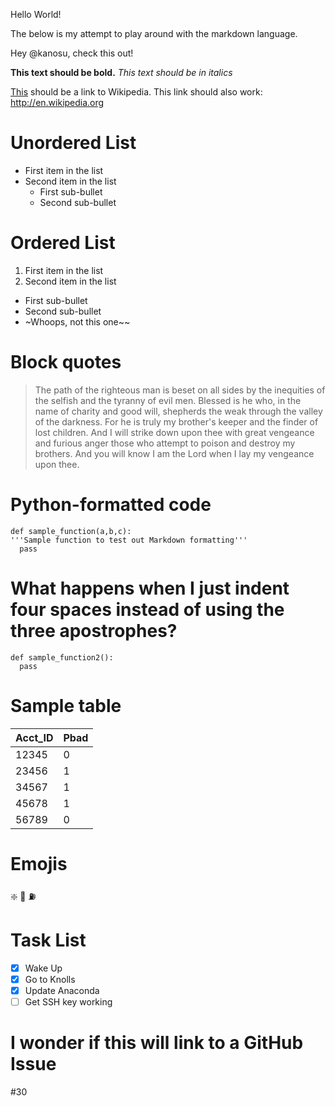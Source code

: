 Hello World!

The below is my attempt to play around with the markdown language.

Hey @kanosu, check this out!

**This text should be bold.**
*This text should be in italics*

[This](http://en.wikipedia.org) should be a link to Wikipedia.
This link should also work: http://en.wikipedia.org

# Unordered List
* First item in the list
* Second item in the list
  * First sub-bullet
  * Second sub-bullet

# Ordered List
1. First item in the list
2. Second item in the list
  * First sub-bullet
  * Second sub-bullet
  * ~Whoops, not this one~~

# Block quotes
> The path of the righteous man is beset on all sides by the inequities of the selfish and the tyranny of evil men.
> Blessed is he who, in the name of charity and good will, shepherds the weak through the valley of the darkness.
> For he is truly my brother's keeper and the finder of lost children.
> And I will strike down upon thee with great vengeance and furious anger those who attempt to poison and destroy my brothers.
> And you will know I am the Lord when I lay my vengeance upon thee.

# Python-formatted code
```
def sample_function(a,b,c):
'''Sample function to test out Markdown formatting'''
  pass
```

# What happens when I just indent four spaces instead of using the three apostrophes?
    def sample_function2():
      pass

# Sample table
| Acct_ID     | Pbad     |
| :------------- | :------------- |
| 12345       | 0       |
| 23456| 1       |
| 34567       | 1       |
| 45678       | 1       |
| 56789       | 0|

# Emojis
:sparkle:
:rainbow:
:fuelpump:

# Task List
- [x] Wake Up
- [x] Go to Knolls
- [x] Update Anaconda
- [ ] Get SSH key working

# I wonder if this will link to a GitHub Issue
#30
